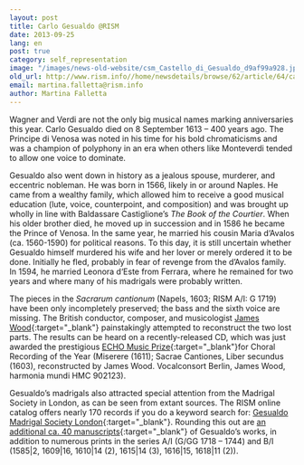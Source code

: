 ```yaml
---
layout: post
title: Carlo Gesualdo @RISM
date: 2013-09-25
lang: en
post: true
category: self_representation
image: "/images/news-old-website/csm_Castello_di_Gesualdo_d9af99a928.jpg"
old_url: http://www.rism.info//home/newsdetails/browse/62/article/64/carlo-gesualdo-rism.html
email: martina.falletta@rism.info
author: Martina Falletta
---
```



Wagner and Verdi are not the only big musical names marking anniversaries this year. Carlo Gesualdo died on 8 September 1613 – 400 years ago. The Principe di Venosa was noted in his time for his bold chromaticisms and was a champion of polyphony in an era when others like Monteverdi tended to allow one voice to dominate.

Gesualdo also went down in history as a jealous spouse, murderer, and eccentric nobleman. He was born in 1566, likely in or around Naples. He came from a wealthy family, which allowed him to receive a good musical education (lute, voice, counterpoint, and composition) and was brought up wholly in line with Baldassare Castiglione’s _The Book of the Courtier_. When his older brother died, he moved up in succession and in 1586 he became the Prince of Venosa. In the same year, he married his cousin Maria d‘Avalos (ca. 1560-1590) for political reasons. To this day, it is still uncertain whether Gesualdo himself murdered his wife and her lover or merely ordered it to be done. Initially he fled, probably in fear of revenge from the d’Avalos family. In 1594, he married Leonora d‘Este from Ferrara, where he remained for two years and where many of his madrigals were probably written.

The pieces in the _Sacrarum cantionum_ (Napels, 1603; RISM A/I: G 1719) have been only incompletely preserved; the bass and the sixth voice are missing. The British conductor, composer, and musicologist [James Wood](http://www.choroi.net/){:target="_blank"} painstakingly attempted to reconstruct the two lost parts. The results can be heard on a recently-released CD, which was just awarded the prestigious [ECHO Music Prize](http://www.echoklassik.de/klassik-chorwerkeinspielung2013){:target="_blank"}for Choral Recording of the Year (Miserere (1611); Sacrae Cantiones, Liber secundus (1603), reconstructed by James Wood. Vocalconsort Berlin, James Wood, harmonia mundi HMC 902123).

Gesualdo’s madrigals also attracted special attention from the Madrigal Society in London, as can be seen from extant sources. The RISM online catalog offers nearly 170 records if you do a keyword search for: [Gesualdo Madrigal Society London](https://opac.rism.info/search?View=rism&q=Gesualdo+Madrigal+Society){:target="_blank"}. Rounding this out are [an additional ca. 40 manuscripts](https://opac.rism.info/search?View=rism&author=Carlo+Gesualdo){:target="_blank"} of Gesualdo’s works, in addition to numerous prints in the series A/I (G/GG 1718 – 1744) and B/I (1585|2, 1609|16, 1610|14 (2), 1615|14 (3), 1616|15, 1618|11 (2)).